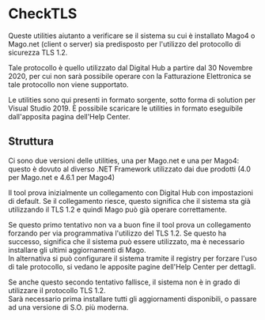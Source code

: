 # CheckTLS
Queste utilities aiutanto a verificare se il sistema su cui è installato Mago4 o Mago.net (client o server) sia predisposto per l'utilizzo del protocollo di sicurezza TLS 1.2.

Tale protocollo è quello utilizzato dal Digital Hub a partire dal 30 Novembre 2020, per cui non sarà possibile operare con la Fatturazione Elettronica se tale protocollo non viene supportato.

Le utilities sono qui presenti in formato sorgente, sotto forma di solution per Visual Studio 2019. È possibile scaricare le utilities in formato eseguibile dall'apposita pagina dell'Help Center.

## Struttura
Ci sono due versioni delle utilities, una per Mago.net e una per Mago4: questo è dovuto al diverso .NET Framework utilizzato dai due prodotti (4.0 per Mago.net e 4.6.1 per Mago4)

Il tool prova inizialmente un collegamento con Digital Hub con impostazioni di default. Se il collegamento riesce, questo significa che il sistema sta già utilizzando il TLS 1.2 e quindi Mago può già operare correttamente.

Se questo primo tentativo non va a buon fine il tool prova un collegamento forzando per via programmativa l'utilizzo del TLS 1.2. Se questo ha successo, significa che il sistema può essere utilizzato, ma è necessario installare gli ultimi aggiornamenti di Mago.  
In alternativa si può configurare il sistema tramite il registry per forzare l'uso di tale protocollo, si vedano le apposite pagine dell'Help Center per dettagli.

Se anche questo secondo tentativo fallisce, il sistema non è in grado di utilizzare il protocollo TLS 1.2.  
Sarà necessario prima installare tutti gli aggiornamenti disponibili, o passare ad una versione di S.O. più moderna.
